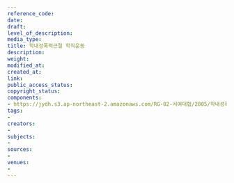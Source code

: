 ```yaml
---
reference_code: 
date: 
draft: 
level_of_description: 
media_type: 
title: 학내성폭력근절 학칙운동
description: 
weight: 
modified_at: 
created_at: 
link: 
public_access_status: 
copyright_status: 
components:
- https://jydh.s3.ap-northeast-2.amazonaws.com/RG-02-서여대협/2005/학내성폭력근절+학칙운동.jpg
tags:
- 
creators:
- 
subjects:
- 
sources:
- 
venues:
- 
---
```

